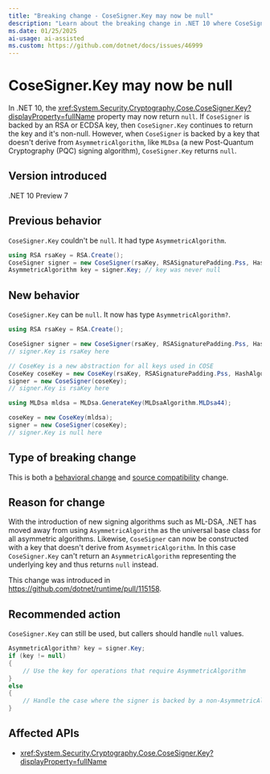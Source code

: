 ```yaml
---
title: "Breaking change - CoseSigner.Key may now be null"
description: "Learn about the breaking change in .NET 10 where CoseSigner.Key may now be null when backed by Post-Quantum Cryptography algorithms."
ms.date: 01/25/2025
ai-usage: ai-assisted
ms.custom: https://github.com/dotnet/docs/issues/46999
---
```


# CoseSigner.Key may now be null

In .NET 10, the <xref:System.Security.Cryptography.Cose.CoseSigner.Key?displayProperty=fullName> property may now return `null`. If `CoseSigner` is backed by an RSA or ECDSA key, then `CoseSigner.Key` continues to return the key and it's non-null. However, when `CoseSigner` is backed by a key that doesn't derive from `AsymmetricAlgorithm`, like `MLDsa` (a new Post-Quantum Cryptography (PQC) signing algorithm), `CoseSigner.Key` returns `null`.

## Version introduced

.NET 10 Preview 7

## Previous behavior

`CoseSigner.Key` couldn't be `null`. It had type `AsymmetricAlgorithm`.

```csharp
using RSA rsaKey = RSA.Create();
CoseSigner signer = new CoseSigner(rsaKey, RSASignaturePadding.Pss, HashAlgorithmName.SHA512);
AsymmetricAlgorithm key = signer.Key; // key was never null
```

## New behavior

`CoseSigner.Key` can be `null`. It now has type `AsymmetricAlgorithm?`.

```csharp
using RSA rsaKey = RSA.Create();

CoseSigner signer = new CoseSigner(rsaKey, RSASignaturePadding.Pss, HashAlgorithmName.SHA512);
// signer.Key is rsaKey here

// CoseKey is a new abstraction for all keys used in COSE
CoseKey coseKey = new CoseKey(rsaKey, RSASignaturePadding.Pss, HashAlgorithmName.SHA512);
signer = new CoseSigner(coseKey);
// signer.Key is rsaKey here

using MLDsa mldsa = MLDsa.GenerateKey(MLDsaAlgorithm.MLDsa44);

coseKey = new CoseKey(mldsa);
signer = new CoseSigner(coseKey);
// signer.Key is null here
```

## Type of breaking change

This is both a [behavioral change](../../categories.md#behavioral-change) and [source compatibility](../../categories.md#source-compatibility) change.

## Reason for change

With the introduction of new signing algorithms such as ML-DSA, .NET has moved away from using `AsymmetricAlgorithm` as the universal base class for all asymmetric algorithms. Likewise, `CoseSigner` can now be constructed with a key that doesn't derive from `AsymmetricAlgorithm`. In this case `CoseSigner.Key` can't return an `AsymmetricAlgorithm` representing the underlying key and thus returns `null` instead.

This change was introduced in <https://github.com/dotnet/runtime/pull/115158>.

## Recommended action

`CoseSigner.Key` can still be used, but callers should handle `null` values.

```csharp
AsymmetricAlgorithm? key = signer.Key;
if (key != null)
{
    // Use the key for operations that require AsymmetricAlgorithm
}
else
{
    // Handle the case where the signer is backed by a non-AsymmetricAlgorithm key
}
```

## Affected APIs

- <xref:System.Security.Cryptography.Cose.CoseSigner.Key?displayProperty=fullName>
